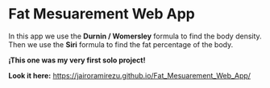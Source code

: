 # Fat Mesuarement Web App

In this app we use the **Durnin / Womersley** formula to find the body density.
Then we use the **Siri** formula to find the fat percentage of the body.

**¡This one was my very first solo project!**

**Look it here:** https://jairoramirezu.github.io/Fat_Mesuarement_Web_App/
